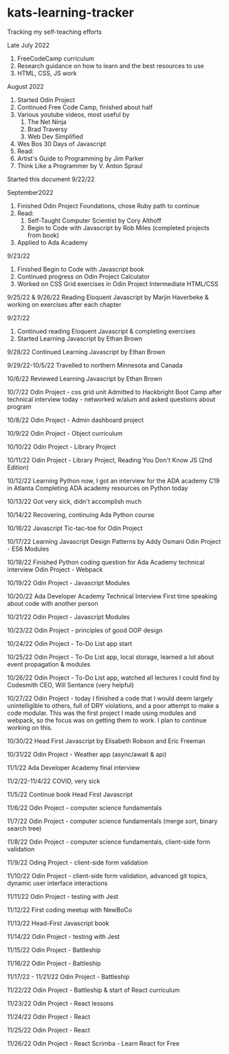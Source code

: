# kats-learning-tracker
Tracking my self-teaching efforts

Late July 2022
1.  FreeCodeCamp curriculum
2.  Research guidance on how to learn and the best resources to use
3.  HTML, CSS, JS work
  
August 2022
1.  Started Odin Project
2.  Continued Free Code Camp, finished about half
3.  Various youtube videos, most useful by
    1.  The Net Ninja
    2.  Brad Traversy
    3.  Web Dev Simplified
4.  Wes Bos 30 Days of Javascript
5.  Read:
  1.  Artist's Guide to Programming by Jim Parker
  2.  Think Like a Programmer by V. Anton Spraul
 
Started this document 9/22/22

 September2022
 1. Finished Odin Project Foundations, chose Ruby path to continue
 2. Read:
    1.  Self-Taught Computer Scientist by Cory Althoff
    2.  Begin to Code with Javascript by Rob Miles (completed projects from book)
 3. Applied to Ada Academy
 
 9/23/22
 1. Finished Begin to Code with Javascript book
 2. Continued progress on Odin Project Calculator
 3. Worked on CSS Grid exercises in Odin Project Intermediate HTML/CSS

9/25/22 & 9/26/22
Reading Eloquent Javascript by Marjin Haverbeke & working on exercises after each chapter

9/27/22
1.  Continued reading Eloquent Javascript & completing exercises
2.  Started Learning Javascript by Ethan Brown

9/28/22
Continued Learning Javascript by Ethan Brown

9/29/22-10/5/22
Travelled to northern Minnesota and Canada

10/6/22
Reviewed Learning Javascript by Ethan Brown

10/7/22
Odin Project - css grid unit
Admitted to Hackbright Boot Camp after technical interview today - networked w/alum and asked questions about program

10/8/22
Odin Project - Admin dashboard project

10/9/22
Odin Project - Object curriculum

10/10/22
Odin Project - Library Project

10/11/22 
Odin Project - Library Project, 
Reading You Don't Know JS (2nd Edition)

10/12/22
Learning Python now, I got an interview for the ADA academy C19 in Atlanta
Completing ADA academy resources on Python today

10/13/22 
Got very sick, didn't accomplish much

10/14/22
Recovering, continuing Ada Python course

10/16/22
Javascript Tic-tac-toe for Odin Project

10/17/22
Learning Javascript Design Patterns by Addy Osmani
Odin Project - ES6 Modules

10/18/22
Finished Python coding question for Ada Academy technical interview
Odin Project - Webpack

10/19/22
Odin Project - Javascript Modules

10/20/22 
Ada Developer Academy Technical Interview
First time speaking about code with another person

10/21/22
Odin Project - Javascript Modules

10/23/22
Odin Project - principles of good OOP design

10/24/22
Odin Project - To-Do List app start

10/25/22
Odin Project - To-Do List app, local storage, learned a lot about event propagation & modules

10/26/22
Odin Project - To-Do List app, watched all lectures I could find by Codesmith CEO, Will Sentance (very helpful)

10/27/22
Odin Project - today I finished a code that I would deem largely unintelligible to others, full of DRY violations, and a poor attempt to make a code modular.  This was the first project I made using modules and webpack, so the focus was on getting them to work.  I plan to continue working on this.

10/30/22
Head First Javascript by Elisabeth Robson and Eric Freeman

10/31/22
Odin Project - Weather app (async/await & api)

11/1/22
Ada Developer Academy final interview

11/2/22-11/4/22
COVID, very sick

11/5/22
Continue book Head First Javascript

11/6/22
Odin Project - computer science fundamentals

11/7/22
Odin Project - computer science fundamentals (merge sort, binary search tree)

11/8/22 
Odin Project - computer science fundamentals, client-side form validation

11/9/22
Oding Project - client-side form validation

11/10/22
Odin Project - client-side form validation, advanced git topics, dynamic user interface interactions

11/11/22
Odin Project - testing with Jest

11/12/22
First coding meetup with NewBoCo

11/13/22
Head-First Javascript book

11/14/22
Odin Project - testing with Jest

11/15/22
Odin Project - Battleship

11/16/22
Odin Project - Battleship

11/17/22 - 11/21/22
Odin Project - Battleship

11/22/22
Odin Project - Battleship & start of React curriculum

11/23/22
Odin Project - React lessons

11/24/22
Odin Project - React

11/25/22
Odin Project - React

11/26/22
Odin Project - React
Scrimba - Learn React for Free
